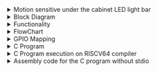 
<details> 
  <summary>  Motion sensitive under the cabinet LED light bar  </summary> 

  Equipped with 20 energy saving LEDs(10 LEDs each for warm light and soft light), under cabinet lights provide 2 color temperatures ( soft light, warm light), to 
  illuminate your home. You can adjust the intensity of the light arbitrarily through the stepless dimming function.
  Two operating modes - motion sensitive mode and always on mode. 
  Multiple application such as Under cabinet LED lights are suitable for various occasions, such as under cabinet LED 
  lighting, under counter lighting, pantry lighting, corridor lighting, wardrobe lighting, staircase lighting, basement 
  lighting, loft lighting, etc.
  
  Approximate representation 
  
  <img width="108" alt="image" src="https://github.com/jaya117/RISCV-HDP/assets/139655462/98dcca02-a0e2-434b-83ac-5d7af4913593">

</details>

<details> <summary> Block Diagram </summary></details>

<details><summary> Functionality </summary>

 Functionality of the application is as follows 
    
     1. Power button - controls power on off
     2. Warm light mode button - When pressed , warm light LEDs on the light bar are powered up
     2. Soft light mode button - when pressed , soft light LEDs on the light bar are powered up
     3. Brightness button - it's a toggle button when pressed it changes the current state of brightness to the opposit state (bright-> dim or dim->bright) 
     4. Motion sensor - detect the presence of a human/object and switches on the LED lights in default mode
     5. Motion sensor activate button - It's also a toggle button when pressed it changes the current state of operation to the 
     other state (permanent ->motiona sensitive
     or motion sensitive -> permanent) 
</details>

<details> <summary> FlowChart</summary></details>

<details><summary> GPIO Mapping </summary>

<img width="847" alt="image" src="https://github.com/jaya117/RISCV-HDP/assets/139655462/034f227e-ccbe-499d-8d47-aba14b8efbfe">


</details>

<details> <summary> C Program </summary>
  
[motion_sensitive_led_bar.c](./motion_sensitive_led_bar.c)
  


</details>

<details> <summary> C Program execution on RISCV64 compiler </summary>

<img width="256" alt="image" src="https://github.com/jaya117/RISCV-HDP/assets/139655462/de217d13-142b-475d-884c-c3b27f48f71e">



<img width="214" alt="image" src="https://github.com/jaya117/RISCV-HDP/assets/139655462/355315fe-1933-4499-9394-384a91ffa393">


</details>

<details><summary> Assembly code for the C program without stdio </summary>

[motion_sensitive_led_bar.asm](./motion_sensitive_led_bar.asm)
</details>



 
